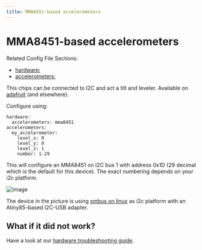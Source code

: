 ```yaml
---
title: MMA8451-based accelerometers
---
```


# MMA8451-based accelerometers


Related Config File Sections:

* [hardware:](../config/hardware.md)
* [accelerometers:](../config/accelerometers.md)

This chips can be connected to I2C and act a tilt and leveler. Available
on
[adafruit](https://learn.adafruit.com/adafruit-mma8451-accelerometer-breakout/overview)
(and elsewhere).

Configure using:

``` mpf-config
hardware:
  accelerometers: mma8451
accelerometers:
  my_accelerometer:
    level_x: 0
    level_y: 0
    level_z: 1
    number: 1-29
```

This will configure an MMA8451 on I2C bus 1 with address 0x1D (29
decimal which is the default for this device). The exact numbering
depends on your i2c platform.

![image](images/mma8451-i2c-usb-accelerometer.jpg)

The device in the picture is using
[smbus on linux](smbus.md)
as i2c platform with an Atiny85-based I2C-USB adapter.

## What if it did not work?

Have a look at our
[hardware troubleshooting guide](troubleshooting_hardware.md).
